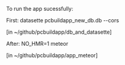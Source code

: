 To run the app sucessfully:



First: datasette pcbuildapp_new_db.db --cors 

[in ~/github/pcbuildapp/db_and_datasette]

After: NO_HMR=1 meteor

[in ~/github/pcbuildapp/app_meteor]
